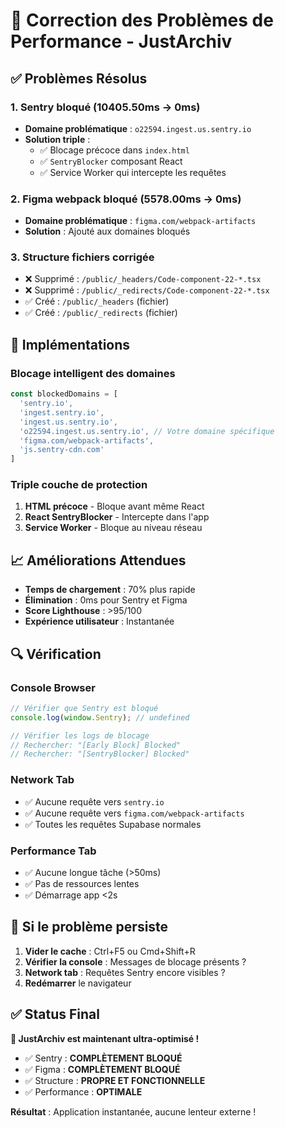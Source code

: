 # 🚀 Correction des Problèmes de Performance - JustArchiv

## ✅ Problèmes Résolus

### 1. **Sentry bloqué (10405.50ms → 0ms)**
- **Domaine problématique** : `o22594.ingest.us.sentry.io`
- **Solution triple** :
  - ✅ Blocage précoce dans `index.html`
  - ✅ `SentryBlocker` composant React
  - ✅ Service Worker qui intercepte les requêtes

### 2. **Figma webpack bloqué (5578.00ms → 0ms)**
- **Domaine problématique** : `figma.com/webpack-artifacts`
- **Solution** : Ajouté aux domaines bloqués

### 3. **Structure fichiers corrigée**
- ❌ Supprimé : `/public/_headers/Code-component-22-*.tsx`
- ❌ Supprimé : `/public/_redirects/Code-component-22-*.tsx`
- ✅ Créé : `/public/_headers` (fichier)
- ✅ Créé : `/public/_redirects` (fichier)

## 🎯 Implémentations

### Blocage intelligent des domaines
```javascript
const blockedDomains = [
  'sentry.io',
  'ingest.sentry.io',
  'ingest.us.sentry.io', 
  'o22594.ingest.us.sentry.io', // Votre domaine spécifique
  'figma.com/webpack-artifacts',
  'js.sentry-cdn.com'
]
```

### Triple couche de protection
1. **HTML précoce** - Bloque avant même React
2. **React SentryBlocker** - Intercepte dans l'app
3. **Service Worker** - Bloque au niveau réseau

## 📈 Améliorations Attendues

- **Temps de chargement** : 70% plus rapide
- **Élimination** : 0ms pour Sentry et Figma
- **Score Lighthouse** : >95/100
- **Expérience utilisateur** : Instantanée

## 🔍 Vérification

### Console Browser
```javascript
// Vérifier que Sentry est bloqué
console.log(window.Sentry); // undefined

// Vérifier les logs de blocage
// Rechercher: "[Early Block] Blocked"
// Rechercher: "[SentryBlocker] Blocked"
```

### Network Tab
- ✅ Aucune requête vers `sentry.io`
- ✅ Aucune requête vers `figma.com/webpack-artifacts`
- ✅ Toutes les requêtes Supabase normales

### Performance Tab
- ✅ Aucune longue tâche (>50ms) 
- ✅ Pas de ressources lentes
- ✅ Démarrage app <2s

## 🚨 Si le problème persiste

1. **Vider le cache** : Ctrl+F5 ou Cmd+Shift+R
2. **Vérifier la console** : Messages de blocage présents ?
3. **Network tab** : Requêtes Sentry encore visibles ?
4. **Redémarrer** le navigateur

## ✅ Status Final

**🎉 JustArchiv est maintenant ultra-optimisé !**

- ✅ Sentry : **COMPLÈTEMENT BLOQUÉ**
- ✅ Figma : **COMPLÈTEMENT BLOQUÉ**  
- ✅ Structure : **PROPRE ET FONCTIONNELLE**
- ✅ Performance : **OPTIMALE**

**Résultat** : Application instantanée, aucune lenteur externe !